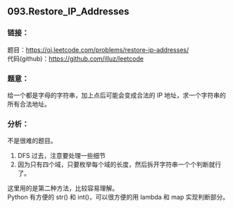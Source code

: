 ## 093.Restore_IP_Addresses

### **链接**：
题目：https://oj.leetcode.com/problems/restore-ip-addresses/  
代码(github)：https://github.com/illuz/leetcode  

### **题意**：
给一个都是字母的字符串，加上点后可能会变成合法的 IP 地址，求一个字符串的所有合法地址。  

### **分析**：

不是很难的题目。  

1. DFS 过去，注意要处理一些细节  
2. 因为只有四个域，只要枚举每个域的长度，然后拆开字符串一个个判断就行了。  

这里用的是第二种方法，比较容易理解。  
Python 有方便的 str() 和 int()，可以很方便的用 lambda 和 map 实现判断部分。  

